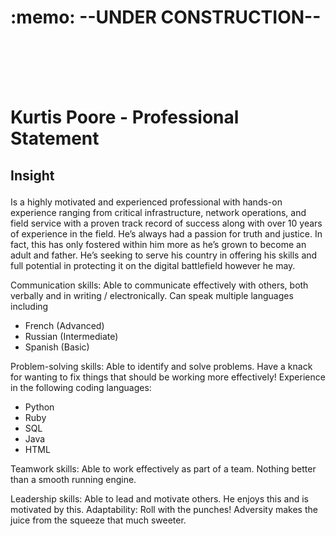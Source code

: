 <H1>
:memo: --UNDER CONSTRUCTION--
</H1>

<br>

</br>
<br>

</br>
<h1> 

Kurtis Poore - Professional Statement </h1>

<h2> 
  
Insight 

</h2>

Is a highly motivated and experienced professional with hands-on experience ranging from critical infrastructure, network operations, and field service with a proven track record of success along with over 10 years of experience in the field. He’s always had a passion for truth and justice. In fact, this has only fostered within him more as he’s grown to become an adult and father. He’s seeking to serve his country in offering his skills and full potential in protecting it on the digital battlefield however he may.

Communication skills: Able to communicate effectively with others, both verbally and in writing / electronically. Can speak multiple languages including  

<ul>
  <li>French (Advanced)</li>
  <li>Russian (Intermediate)</li>
  <li>Spanish (Basic)</li>
</ul> 
 


Problem-solving skills: Able to identify and solve problems. Have a knack for wanting to fix things that should be working more effectively! Experience in the following coding languages:

<ul>
   <li>Python</li>
   <li>Ruby</li>
   <li>SQL</li>
   <li>Java</li>
   <li>HTML</li>
</ul>


Teamwork skills: Able to work effectively as part of a team. Nothing better than a smooth running engine.

Leadership skills: Able to lead and motivate others. He enjoys this and is motivated by this. 
Adaptability: Roll with the punches! Adversity makes the juice from the squeeze that much sweeter.
